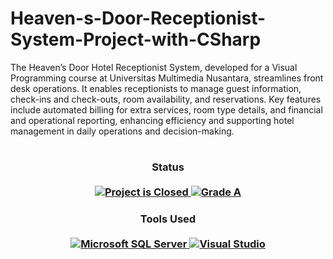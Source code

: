 # Heaven-s-Door-Receptionist-System-Project-with-CSharp
The Heaven’s Door Hotel Receptionist System, developed for a Visual Programming course at Universitas Multimedia Nusantara, streamlines front desk operations. It enables receptionists to manage guest information, check-ins and check-outs, room availability, and reservations. Key features include automated billing for extra services, room type details, and financial and operational reporting, enhancing efficiency and supporting hotel management in daily operations and decision-making.
#

<H3 align="center">
  Status<br><br>
  <a href=#>
    <img src="https://img.shields.io/badge/Project_Status-Closed-red.svg" alt="Project is Closed">
  </a>
  <a href=#>
    <img src="https://img.shields.io/badge/Final_Grade-A-green.svg" alt="Grade A">
  </a>
</H3>

<H3 align="center">
  Tools Used<br><br>
  <a href=#>
    <img src="https://img.shields.io/badge/Made%20with-Microsoft_SQL_Server-232863?style=for-the-badge&logo=microsoft-sql-server" alt="Microsoft SQL Server">
  </a>
  <a href=#>
    <img src="https://img.shields.io/badge/Made%20with-Visual_Studio-purple?style=for-the-badge&logo=visual-studio" alt="Visual Studio">
  </a>
</H3>

